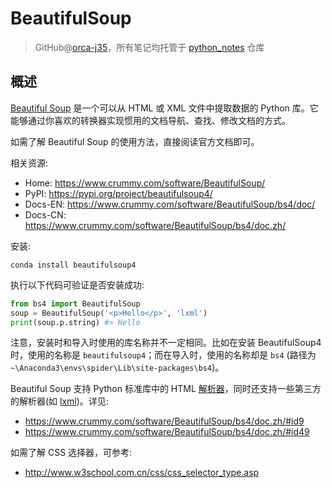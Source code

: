 # BeautifulSoup
> GitHub@[orca-j35](https://github.com/orca-j35)，所有笔记均托管于 [python_notes](https://github.com/orca-j35/python_notes) 仓库

## 概述

[Beautiful Soup](http://www.crummy.com/software/BeautifulSoup/) 是一个可以从 HTML 或 XML 文件中提取数据的 Python 库。它能够通过你喜欢的转换器实现惯用的文档导航、查找、修改文档的方式。

如需了解 Beautiful Soup 的使用方法，直接阅读官方文档即可。

相关资源:

- Home: https://www.crummy.com/software/BeautifulSoup/
- PyPI: https://pypi.org/project/beautifulsoup4/
- Docs-EN: https://www.crummy.com/software/BeautifulSoup/bs4/doc/
- Docs-CN: https://www.crummy.com/software/BeautifulSoup/bs4/doc.zh/

安装:

```shell
conda install beautifulsoup4
```

执行以下代码可验证是否安装成功:

```python
from bs4 import BeautifulSoup
soup = BeautifulSoup('<p>Hello</p>', 'lxml')
print(soup.p.string) #> Hello
```

注意，安装时和导入时使用的库名称并不一定相同。比如在安装 BeautifulSoup4 时，使用的名称是 `beautifulsoup4`；而在导入时，使用的名称却是 `bs4` (路径为 `~\Anaconda3\envs\spider\Lib\site-packages\bs4`)。

Beautiful Soup 支持 Python 标准库中的 HTML [解析器](https://www.crummy.com/software/BeautifulSoup/bs4/doc.zh/#id9)，同时还支持一些第三方的解析器(如 [lxml](http://lxml.de/))。详见:

- <https://www.crummy.com/software/BeautifulSoup/bs4/doc.zh/#id9>
- <https://www.crummy.com/software/BeautifulSoup/bs4/doc.zh/#id49>

如需了解 CSS 选择器，可参考:

- <http://www.w3school.com.cn/css/css_selector_type.asp>


